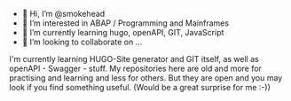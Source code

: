 - 👋 Hi, I’m @smokehead
- 👀 I’m interested in ABAP / Programming and Mainframes
- 🌱 I’m currently learning hugo, openAPI, GIT, JavaScript
- 💞️ I’m looking to collaborate on ...
<!---
smokehead/smokehead is a ✨ special ✨ repository because its `README.md` (this file) appears on your GitHub profile.
You can click the Preview link to take a look at your changes.
--->
I'm currently learning HUGO-Site generator and GIT itself, as well as openAPI - Swagger - stuff. My repositories here are old and more for practising and 
learning and less for others. But they are open and you may look if you find something useful. (Would be a great surprise for me :-))

